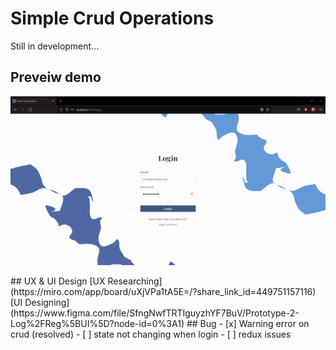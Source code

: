 # Simple Crud Operations
Still in development...
## Preveiw demo 
<p align="center">
  <img src="https://github.com/falzee/simple-crud-operation/blob/master/src/images/testing%20prtototype%20demo.gif" alt="animated" />
</p>
## UX & UI Design
[UX Researching](https://miro.com/app/board/uXjVPa1tA5E=/?share_link_id=449751157116)
[UI Designing](https://www.figma.com/file/SfngNwfTRTIguyzhYF7BuV/Prototype-2-Log%2FReg%5BUI%5D?node-id=0%3A1)
## Bug
- [x] Warning error on crud (resolved)
- [ ] state not changing when login
- [ ] redux issues

